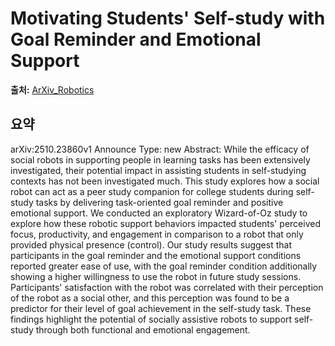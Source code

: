 # Motivating Students' Self-study with Goal Reminder and Emotional Support

**출처:** [ArXiv_Robotics](https://arxiv.org/abs/2510.23860)

## 요약
arXiv:2510.23860v1 Announce Type: new
Abstract: While the efficacy of social robots in supporting people in learning tasks has been extensively investigated, their potential impact in assisting students in self-studying contexts has not been investigated much. This study explores how a social robot can act as a peer study companion for college students during self-study tasks by delivering task-oriented goal reminder and positive emotional support. We conducted an exploratory Wizard-of-Oz study to explore how these robotic support behaviors impacted students' perceived focus, productivity, and engagement in comparison to a robot that only provided physical presence (control). Our study results suggest that participants in the goal reminder and the emotional support conditions reported greater ease of use, with the goal reminder condition additionally showing a higher willingness to use the robot in future study sessions. Participants' satisfaction with the robot was correlated with their perception of the robot as a social other, and this perception was found to be a predictor for their level of goal achievement in the self-study task. These findings highlight the potential of socially assistive robots to support self-study through both functional and emotional engagement.
